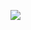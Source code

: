 [![](https://visitcount.itsvg.in/api?id=mohit1542&label=Profile%20Views&color=0&icon=2&pretty=false)](https://visitcount.itsvg.in)
